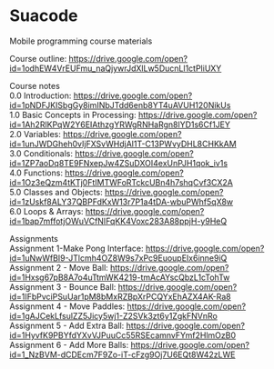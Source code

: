 # Suacode
Mobile programming course materials  
  
Course outline: https://drive.google.com/open?id=1odhEW4VrEUFmu_naQjywrJdXlLw5DucnLl1ctPliUXY  
  
Course notes  
0.0 Introduction: https://drive.google.com/open?id=1pNDFJKISbgGy8imINbJTdd6enb8YT4uAVUH120NikUs  
1.0 Basic Concepts in Processing: https://drive.google.com/open?id=1Ah2RlKPqW2Y6EIAthzgYRWgRNHaRgn8lYD1s6Cf1JEY  
2.0 Variables: https://drive.google.com/open?id=1unJWDGheh0vIjFXSvWHdjAl1T-C13PWvyDHL8CHKkAM  
3.0 Conditionals: https://drive.google.com/open?id=1ZP7aoDq8TE9FNxepJw4ZSuDXOI4exUnPJH1qok_iv1s  
4.0 Functions: https://drive.google.com/open?id=1Oz3eQzm4tKTj0FtIMTWFoRTckcUBn4h7shqCvf3CX2A  
5.0 Classes and Objects: https://drive.google.com/open?id=1zUskf8ALY37QBPFdKxW13r7P1a4tDA-wbuPWhf5qX8w  
6.0 Loops & Arrays: https://drive.google.com/open?id=1bap7mffotjOWuVCfNIFqKK4Voxc283A88ppjH-y9HeQ  
  
Assignments  
Assignment 1-Make Pong Interface: https://drive.google.com/open?id=1uNwWfBI9-JTlcmh4OZ8W9s7xPc9EuoupEIx6inne9iQ  
Assignment 2 -  Move Ball: https://drive.google.com/open?id=1Hxsg67pB8A7o4uTtmWK4219-tmAcAYscQbzL1cTohTw  
Assignment 3 - Bounce Ball: https://drive.google.com/open?id=1IFbPvciPSuUar1pM8bMxRZBpXrPCQYxEhAZX4AK-Ra8  
Assignment 4 - Move Paddles: https://drive.google.com/open?id=1gAJCekLfsulZZ5Jicy5wj1-Z2SVk3zt6y1ZgkFNVnRo  
Assignment 5 - Add Extra Ball: https://drive.google.com/open?id=1HyvfK9PBYfdYXvVJPuuCc55RSEcamnvFYmf2HlmOzB0  
Assignment 6 -  Add More Balls: https://drive.google.com/open?id=1_NzBVM-dCDEcm7F9Zo-iT-cFzg9Oj7U6EQt8W42zLWE  
